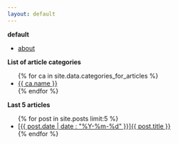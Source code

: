 ```yaml
---
layout: default
---
```


**default**
<ul class="list-style-file">
    <li><a href="/home/about">about</a></li>
</ul>

**List of article categories**
<ul class="list-style-directory">
    {% for ca in site.data.categories_for_articles %}
        <li><a href="{{ ca.link }}">{{ ca.name }}</a></li>
    {% endfor %}
</ul>

**Last 5 articles**
<ul class="list-style-file">
    {% for post in site.posts limit:5 %}
        <li><a href="{{ post.url }}"><span class="date">[{{ post.date | date : "%Y-%m-%d" }}]</span>{{ post.title }}</a></li>
    {% endfor %}
</ul>
